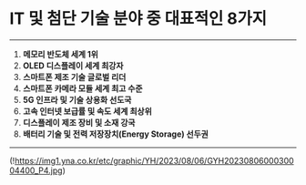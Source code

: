 # **IT 및 첨단 기술 분야** 중 대표적인 8가지

---

1. **메모리 반도체 세계 1위**
2. **OLED 디스플레이 세계 최강자**
3. **스마트폰 제조 기술 글로벌 리더**
4. **스마트폰 카메라 모듈 세계 최고 수준**
5. **5G 인프라 및 기술 상용화 선도국**
6. **고속 인터넷 보급률 및 속도 세계 최상위**
7. **디스플레이 제조 장비 및 소재 강국**
8. **배터리 기술 및 전력 저장장치(Energy Storage) 선두권**

---
(!https://img1.yna.co.kr/etc/graphic/YH/2023/08/06/GYH2023080600030004400_P4.jpg)
